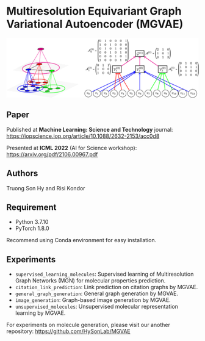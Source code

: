# Multiresolution Equivariant Graph Variational Autoencoder (MGVAE)

![MGVAE](MGVAE.jpg)

## Paper

Published at **Machine Learning: Science and Technology** journal:
https://iopscience.iop.org/article/10.1088/2632-2153/acc0d8

Presented at **ICML 2022** (AI for Science workshop):
https://arxiv.org/pdf/2106.00967.pdf

## Authors
Truong Son Hy and Risi Kondor

## Requirement
* Python 3.7.10
* PyTorch 1.8.0

Recommend using Conda environment for easy installation.

## Experiments
* ```supervised_learning_molecules```: Supervised learning of Multiresolution Graph Networks (MGN) for molecular properties prediction.
* ```citation_link_prediction```: Link prediction on citation graphs by MGVAE.
* ```general_graph_generation```: General graph generation by MGVAE.
* ```image_generation```: Graph-based image generation by MGVAE.
* ```unsupervised_molecules```: Unsupervised molecular representation learning by MGVAE.

For experiments on molecule generation, please visit our another repository: 
https://github.com/HySonLab/MGVAE
